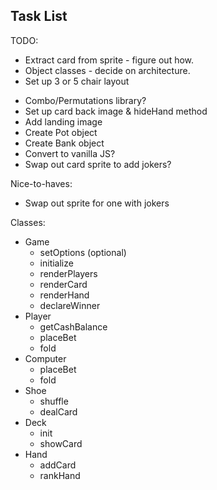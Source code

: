 ## Task List

TODO:

 + Extract card from sprite - figure out how.
 + Object classes - decide on architecture.
 + Set up 3 or 5 chair layout
 - Combo/Permutations library?
 - Set up card back image & hideHand method
 - Add landing image
 - Create Pot object
 - Create Bank object
 - Convert to vanilla JS?
 - Swap out card sprite to add jokers?

Nice-to-haves:

 - Swap out sprite for one with jokers


Classes:

 - Game
   - setOptions (optional)
   - initialize
   - renderPlayers
   - renderCard
   - renderHand
   - declareWinner
 - Player
   - getCashBalance
   - placeBet
   - fold
 - Computer
   - placeBet
   - fold
 - Shoe
   - shuffle
   - dealCard
 - Deck
   - init
   - showCard
 - Hand
   - addCard
   - rankHand

